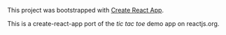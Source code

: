 This project was bootstrapped with [Create React App](https://github.com/facebookincubator/create-react-app).

This is a create-react-app port of the *tic tac toe* demo app on reactjs.org.